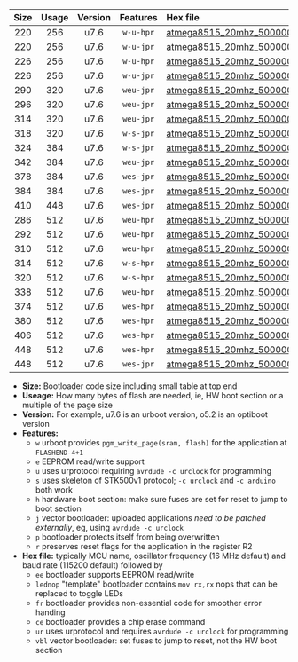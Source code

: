 |Size|Usage|Version|Features|Hex file|
|:-:|:-:|:-:|:-:|:--|
|220|256|u7.6|`w-u-hpr`|[atmega8515_20mhz_500000bps_ur.hex](https://raw.githubusercontent.com/stefanrueger/urboot/main/atmega8515_20mhz_500000bps_ur.hex)|
|220|256|u7.6|`w-u-jpr`|[atmega8515_20mhz_500000bps_ur_vbl.hex](https://raw.githubusercontent.com/stefanrueger/urboot/main/atmega8515_20mhz_500000bps_ur_vbl.hex)|
|226|256|u7.6|`w-u-hpr`|[atmega8515_20mhz_500000bps_lednop_ur.hex](https://raw.githubusercontent.com/stefanrueger/urboot/main/atmega8515_20mhz_500000bps_lednop_ur.hex)|
|226|256|u7.6|`w-u-jpr`|[atmega8515_20mhz_500000bps_lednop_ur_vbl.hex](https://raw.githubusercontent.com/stefanrueger/urboot/main/atmega8515_20mhz_500000bps_lednop_ur_vbl.hex)|
|290|320|u7.6|`weu-jpr`|[atmega8515_20mhz_500000bps_ee_ur_vbl.hex](https://raw.githubusercontent.com/stefanrueger/urboot/main/atmega8515_20mhz_500000bps_ee_ur_vbl.hex)|
|296|320|u7.6|`weu-jpr`|[atmega8515_20mhz_500000bps_ee_lednop_ur_vbl.hex](https://raw.githubusercontent.com/stefanrueger/urboot/main/atmega8515_20mhz_500000bps_ee_lednop_ur_vbl.hex)|
|314|320|u7.6|`weu-jpr`|[atmega8515_20mhz_500000bps_ee_lednop_fr_ur_vbl.hex](https://raw.githubusercontent.com/stefanrueger/urboot/main/atmega8515_20mhz_500000bps_ee_lednop_fr_ur_vbl.hex)|
|318|320|u7.6|`w-s-jpr`|[atmega8515_20mhz_500000bps_vbl.hex](https://raw.githubusercontent.com/stefanrueger/urboot/main/atmega8515_20mhz_500000bps_vbl.hex)|
|324|384|u7.6|`w-s-jpr`|[atmega8515_20mhz_500000bps_lednop_vbl.hex](https://raw.githubusercontent.com/stefanrueger/urboot/main/atmega8515_20mhz_500000bps_lednop_vbl.hex)|
|342|384|u7.6|`weu-jpr`|[atmega8515_20mhz_500000bps_ee_lednop_fr_ce_ur_vbl.hex](https://raw.githubusercontent.com/stefanrueger/urboot/main/atmega8515_20mhz_500000bps_ee_lednop_fr_ce_ur_vbl.hex)|
|378|384|u7.6|`wes-jpr`|[atmega8515_20mhz_500000bps_ee_vbl.hex](https://raw.githubusercontent.com/stefanrueger/urboot/main/atmega8515_20mhz_500000bps_ee_vbl.hex)|
|384|384|u7.6|`wes-jpr`|[atmega8515_20mhz_500000bps_ee_lednop_vbl.hex](https://raw.githubusercontent.com/stefanrueger/urboot/main/atmega8515_20mhz_500000bps_ee_lednop_vbl.hex)|
|410|448|u7.6|`wes-jpr`|[atmega8515_20mhz_500000bps_ee_lednop_fr_vbl.hex](https://raw.githubusercontent.com/stefanrueger/urboot/main/atmega8515_20mhz_500000bps_ee_lednop_fr_vbl.hex)|
|286|512|u7.6|`weu-hpr`|[atmega8515_20mhz_500000bps_ee_ur.hex](https://raw.githubusercontent.com/stefanrueger/urboot/main/atmega8515_20mhz_500000bps_ee_ur.hex)|
|292|512|u7.6|`weu-hpr`|[atmega8515_20mhz_500000bps_ee_lednop_ur.hex](https://raw.githubusercontent.com/stefanrueger/urboot/main/atmega8515_20mhz_500000bps_ee_lednop_ur.hex)|
|310|512|u7.6|`weu-hpr`|[atmega8515_20mhz_500000bps_ee_lednop_fr_ur.hex](https://raw.githubusercontent.com/stefanrueger/urboot/main/atmega8515_20mhz_500000bps_ee_lednop_fr_ur.hex)|
|314|512|u7.6|`w-s-hpr`|[atmega8515_20mhz_500000bps.hex](https://raw.githubusercontent.com/stefanrueger/urboot/main/atmega8515_20mhz_500000bps.hex)|
|320|512|u7.6|`w-s-hpr`|[atmega8515_20mhz_500000bps_lednop.hex](https://raw.githubusercontent.com/stefanrueger/urboot/main/atmega8515_20mhz_500000bps_lednop.hex)|
|338|512|u7.6|`weu-hpr`|[atmega8515_20mhz_500000bps_ee_lednop_fr_ce_ur.hex](https://raw.githubusercontent.com/stefanrueger/urboot/main/atmega8515_20mhz_500000bps_ee_lednop_fr_ce_ur.hex)|
|374|512|u7.6|`wes-hpr`|[atmega8515_20mhz_500000bps_ee.hex](https://raw.githubusercontent.com/stefanrueger/urboot/main/atmega8515_20mhz_500000bps_ee.hex)|
|380|512|u7.6|`wes-hpr`|[atmega8515_20mhz_500000bps_ee_lednop.hex](https://raw.githubusercontent.com/stefanrueger/urboot/main/atmega8515_20mhz_500000bps_ee_lednop.hex)|
|406|512|u7.6|`wes-hpr`|[atmega8515_20mhz_500000bps_ee_lednop_fr.hex](https://raw.githubusercontent.com/stefanrueger/urboot/main/atmega8515_20mhz_500000bps_ee_lednop_fr.hex)|
|448|512|u7.6|`wes-hpr`|[atmega8515_20mhz_500000bps_ee_lednop_fr_ce.hex](https://raw.githubusercontent.com/stefanrueger/urboot/main/atmega8515_20mhz_500000bps_ee_lednop_fr_ce.hex)|
|448|512|u7.6|`wes-jpr`|[atmega8515_20mhz_500000bps_ee_lednop_fr_ce_vbl.hex](https://raw.githubusercontent.com/stefanrueger/urboot/main/atmega8515_20mhz_500000bps_ee_lednop_fr_ce_vbl.hex)|

- **Size:** Bootloader code size including small table at top end
- **Useage:** How many bytes of flash are needed, ie, HW boot section or a multiple of the page size
- **Version:** For example, u7.6 is an urboot version, o5.2 is an optiboot version
- **Features:**
  + `w` urboot provides `pgm_write_page(sram, flash)` for the application at `FLASHEND-4+1`
  + `e` EEPROM read/write support
  + `u` uses urprotocol requiring `avrdude -c urclock` for programming
  + `s` uses skeleton of STK500v1 protocol; `-c urclock` and `-c arduino` both work
  + `h` hardware boot section: make sure fuses are set for reset to jump to boot section
  + `j` vector bootloader: uploaded applications *need to be patched externally*, eg, using `avrdude -c urclock`
  + `p` bootloader protects itself from being overwritten
  + `r` preserves reset flags for the application in the register R2
- **Hex file:** typically MCU name, oscillator frequency (16 MHz default) and baud rate (115200 default) followed by
  + `ee` bootloader supports EEPROM read/write
  + `lednop` "template" bootloader contains `mov rx,rx` nops that can be replaced to toggle LEDs
  + `fr` bootloader provides non-essential code for smoother error handing
  + `ce` bootloader provides a chip erase command
  + `ur` uses urprotocol and requires `avrdude -c urclock` for programming
  + `vbl` vector bootloader: set fuses to jump to reset, not the HW boot section
